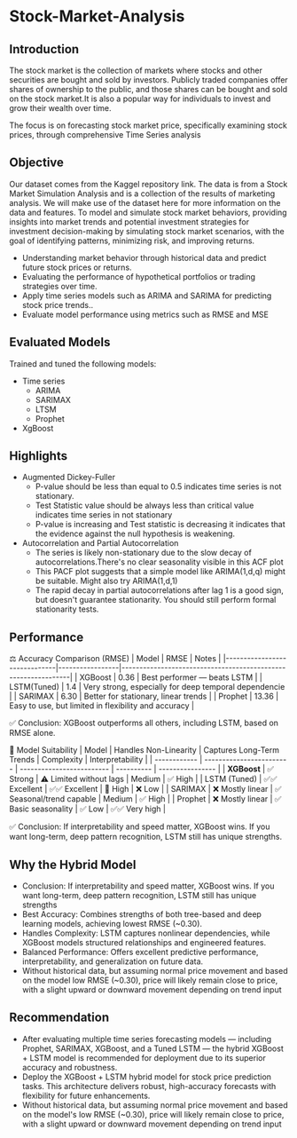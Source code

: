 # Stock-Market-Analysis

## Introduction
The stock market is the collection of markets where stocks and other securities are bought and sold by investors. Publicly traded companies offer shares of ownership to the public, and those shares can be bought and sold on the stock market.It is also a popular way for individuals to invest and grow their wealth over time.

The focus is on forecasting stock market price, specifically examining stock prices, through comprehensive Time Series analysis

## Objective
Our dataset comes from the Kaggel repository link. The data is from a Stock Market Simulation Analysis and is a collection of the results of marketing analysis. We will make use of the dataset here for more information on the data and features.
To model and simulate stock market behaviors, providing insights into market trends and potential investment strategies for investment decision-making by simulating stock market scenarios, with the goal of identifying patterns, minimizing risk, and improving returns.

- Understanding market behavior through historical data and predict future stock prices or returns.
- Evaluating the performance of hypothetical portfolios or trading strategies over time.
- Apply time series models such as ARIMA and SARIMA for predicting stock price trends..
- Evaluate model performance using metrics such as RMSE and MSE

## Evaluated Models
Trained and tuned the following models:
 
- Time series
  - ARIMA
  - SARIMAX
  - LTSM
  - Prophet
- XgBoost

## Highlights

- Augmented Dickey-Fuller
   - P-value should be less than equal to 0.5 indicates time series is not stationary.
   - Test Statistic value should be always less than critical value indicates time series in not stationary
   - P-value is increasing and Test statistic is decreasing it indicates that the evidence against the null hypothesis is weakening.
- Autocorrelation and Partial Autocorrelation
  - The series is likely non-stationary due to the slow decay of autocorrelations.There's no clear seasonality visible in this ACF plot
  - This PACF plot suggests that a simple model like ARIMA(1,d,q) might be suitable. Might also try ARIMA(1,d,1)
  - The rapid decay in partial autocorrelations after lag 1 is a good sign, but doesn't guarantee stationarity. You should still perform formal stationarity tests.

## Performance

⚖️ Accuracy Comparison (RMSE)
  | Model                        | RMSE            |  Notes                                                        | 
  |------------------------------|-----------------|---------------------------------------------------------------|
  | XGBoost                      | 0.36            |  Best performer — beats LSTM                                  | 
  | LSTM(Tuned)                  | 1.4             |  Very strong, especially for deep temporal dependencie        | 
  | SARIMAX                      | 6.30            |  Better for stationary, linear trends                         | 
  | Prophet                      | 13.36           |  Easy to use, but limited in flexibility and accuracy         |   

   ✅ Conclusion: XGBoost outperforms all others, including LSTM, based on RMSE alone.

 🧠 Model Suitability
  | Model        | Handles Non-Linearity     | Captures Long-Term Trends | Complexity | Interpretability     |
  | ------------ | ------------------------  | ------------------------- | ---------- | ----------------     |
  | **XGBoost**  | ✅ Strong                | ⚠️ Limited without lags   | Medium     | ✅ High              |
  | LSTM (Tuned) | ✅✅ Excellent           | ✅✅ Excellent           | 🔺 High    | ❌ Low              |
  | SARIMAX      | ❌ Mostly linear         | ✅ Seasonal/trend capable | Medium     | ✅ High              |
  | Prophet      | ❌ Mostly linear         | ✅ Basic seasonality      | ✅ Low    | ✅✅ Very high       |
 
   ✅ Conclusion: If interpretability and speed matter, XGBoost wins. If you want long-term, deep pattern recognition, LSTM still has unique strengths.
  
## Why the Hybrid Model
- Conclusion: If interpretability and speed matter, XGBoost wins. If you want long-term, deep pattern recognition, LSTM still has unique strengths
- Best Accuracy: Combines strengths of both tree-based and deep learning models, achieving lowest RMSE (~0.30).
- Handles Complexity: LSTM captures nonlinear dependencies, while XGBoost models structured relationships and engineered features.
- Balanced Performance: Offers excellent predictive performance, interpretability, and generalization on future data.
- Without historical data, but assuming normal price movement and based on the model low RMSE (~0.30), price will likely remain close to price, with a slight upward or downward movement depending on trend input

## Recommendation

- After evaluating multiple time series forecasting models — including Prophet, SARIMAX, XGBoost, and a Tuned LSTM — the hybrid XGBoost + LSTM model is recommended for deployment due to its superior accuracy and robustness.
- Deploy the XGBoost + LSTM hybrid model for stock price prediction tasks. This architecture delivers robust, high-accuracy forecasts with flexibility for future enhancements.
- Without historical data, but assuming normal price movement and based on the model's low RMSE (~0.30), price will likely remain close to price, with a slight upward or downward movement depending on trend input
